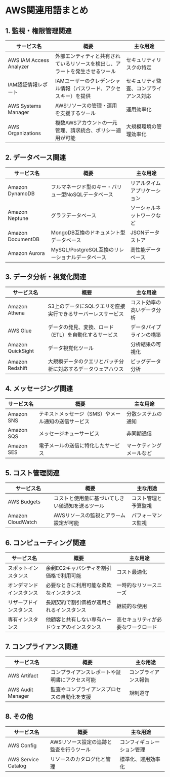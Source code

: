 # AWS関連用語まとめ

## 1. 監視・権限管理関連
| サービス名                | 概要                                                                                  | 主な用途                     |
|---------------------------|---------------------------------------------------------------------------------------|------------------------------|
| AWS IAM Access Analyzer  | 外部エンティティと共有されているリソースを検出し、アラートを発生させるツール            | セキュリティリスクの特定     |
| IAM認証情報レポート       | IAMユーザーのクレデンシャル情報（パスワード、アクセスキー）を提供                       | セキュリティ監査、コンプライアンス対応 |
| AWS Systems Manager       | AWSリソースの管理・運用を支援するツール                                                 | 運用効率化                   |
| AWS Organizations         | 複数AWSアカウントの一元管理、請求統合、ポリシー適用が可能                               | 大規模環境の管理効率化       |

## 2. データベース関連
| サービス名                | 概要                                                                                  | 主な用途                     |
|---------------------------|---------------------------------------------------------------------------------------|------------------------------|
| Amazon DynamoDB          | フルマネージド型のキー・バリュー型NoSQLデータベース                                      | リアルタイムアプリケーション |
| Amazon Neptune           | グラフデータベース                                                                      | ソーシャルネットワークなど   |
| Amazon DocumentDB        | MongoDB互換のドキュメント型データベース                                                 | JSONデータストア            |
| Amazon Aurora            | MySQL/PostgreSQL互換のリレーショナルデータベース                                         | 高性能データベース          |

## 3. データ分析・視覚化関連
| サービス名                | 概要                                                                                  | 主な用途                     |
|---------------------------|---------------------------------------------------------------------------------------|------------------------------|
| Amazon Athena            | S3上のデータにSQLクエリを直接実行できるサーバーレスサービス                               | コスト効率の高いデータ分析   |
| AWS Glue                 | データの発見、変換、ロード（ETL）を自動化するサービス                                     | データパイプラインの構築     |
| Amazon QuickSight        | データ視覚化ツール                                                                      | 分析結果の可視化            |
| Amazon Redshift          | 大規模データのクエリとバッチ分析に対応するデータウェアハウス                              | ビッグデータ分析            |

## 4. メッセージング関連
| サービス名                | 概要                                                                                  | 主な用途                     |
|---------------------------|---------------------------------------------------------------------------------------|------------------------------|
| Amazon SNS               | テキストメッセージ（SMS）やメール通知の送信サービス                                       | 分散システムの通知          |
| Amazon SQS               | メッセージキューサービス                                                                | 非同期通信                  |
| Amazon SES               | 電子メールの送信に特化したサービス                                                      | マーケティングメールなど    |

## 5. コスト管理関連
| サービス名                | 概要                                                                                  | 主な用途                     |
|---------------------------|---------------------------------------------------------------------------------------|------------------------------|
| AWS Budgets              | コストと使用量に基づいてしきい値通知を送るツール                                         | コスト管理と予算監視         |
| Amazon CloudWatch        | AWSリソースの監視とアラーム設定が可能                                                   | パフォーマンス監視          |

## 6. コンピューティング関連
| サービス名                | 概要                                                                                  | 主な用途                     |
|---------------------------|---------------------------------------------------------------------------------------|------------------------------|
| スポットインスタンス      | 余剰EC2キャパシティを割引価格で利用可能                                                 | コスト最適化                 |
| オンデマンドインスタンス  | 必要なときに利用可能な柔軟なインスタンス                                               | 一時的なリソースニーズ       |
| リザーブドインスタンス    | 長期契約で割引価格が適用されるインスタンス                                               | 継続的な使用                 |
| 専有インスタンス          | 他顧客と共有しない専有ハードウェアのインスタンス                                         | 高セキュリティが必要なワークロード |

## 7. コンプライアンス関連
| サービス名                | 概要                                                                                  | 主な用途                     |
|---------------------------|---------------------------------------------------------------------------------------|------------------------------|
| AWS Artifact             | コンプライアンスレポートや証明書にアクセス可能                                           | コンプライアンス報告         |
| AWS Audit Manager        | 監査やコンプライアンスプロセスの自動化を支援                                             | 規制遵守                     |

## 8. その他
| サービス名                | 概要                                                                                  | 主な用途                     |
|---------------------------|---------------------------------------------------------------------------------------|------------------------------|
| AWS Config               | AWSリソース設定の追跡と監査を行うツール                                                 | コンフィギュレーション管理   |
| AWS Service Catalog      | リソースのカタログ化と管理                                                             | 標準化、運用効率化           |
